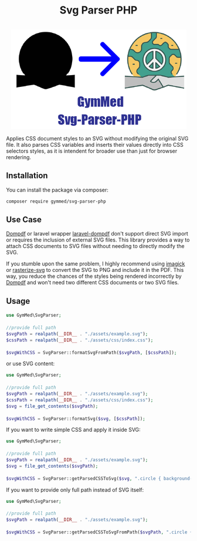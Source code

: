 <h1 align="center">
    Svg Parser PHP
</h1>
<br/>
<div align="center">
  <img src="./preview/images/svg-parser-gymmed.png" alt="Applying styles to svg."/>
</div>

Applies CSS document styles to an SVG without modifying the original SVG file.
It also parses CSS variables and inserts their values directly into CSS selectors styles, as it is intendent for broader use than just for browser rendering.

## Installation

You can install the package via composer:

```bash
composer require gymmed/svg-parser-php
```

## Use Case

[Dompdf](https://github.com/dompdf/dompdf) or laravel wrapper [laravel-dompdf](https://github.com/barryvdh/laravel-dompdf)
don't support direct SVG import or requires the inclusion of external SVG files. This library provides a way to attach CSS documents to SVG files without needing to directly modify the SVG.

If you stumble upon the same problem, I highly recommend using [imagick](https://github.com/Imagick/imagick)
or [rasterize-svg](https://github.com/choowx/rasterize-svg) to convert the SVG to PNG and include it in the PDF.
This way, you reduce the chances of the styles being rendered incorrectly by [Dompdf](https://github.com/dompdf/dompdf)
and won't need two different CSS documents or two SVG files.

## Usage

```php
use GymMed\SvgParser;

//provide full path
$svgPath = realpath(__DIR__ . "./assets/example.svg");
$cssPath = realpath(__DIR__ . "./assets/css/index.css");

$svgWithCSS = SvgParser::formatSvgFromPath($svgPath, [$cssPath]);
```

or use SVG content:

```php
use GymMed\SvgParser;

//provide full path
$svgPath = realpath(__DIR__ . "./assets/example.svg");
$cssPath = realpath(__DIR__ . "./assets/css/index.css");
$svg = file_get_contents($svgPath);

$svgWithCSS = SvgParser::formatSvg($svg, [$cssPath]);
```

If you want to write simple CSS and apply it inside SVG:

```php
use GymMed\SvgParser;

//provide full path
$svgPath = realpath(__DIR__ . "./assets/example.svg");
$svg = file_get_contents($svgPath);

$svgWithCSS = SvgParser::getParsedCSSToSvg($svg, ".circle { background-color: red; border-radius: 50% }");
```

If you want to provide only full path instead of SVG itself:

```php
use GymMed\SvgParser;

//provide full path
$svgPath = realpath(__DIR__ . "./assets/example.svg");

$svgWithCSS = SvgParser::getParsedCSSToSvgFromPath($svgPath, ".circle { background-color: red; border-radius: 50% }");
```
